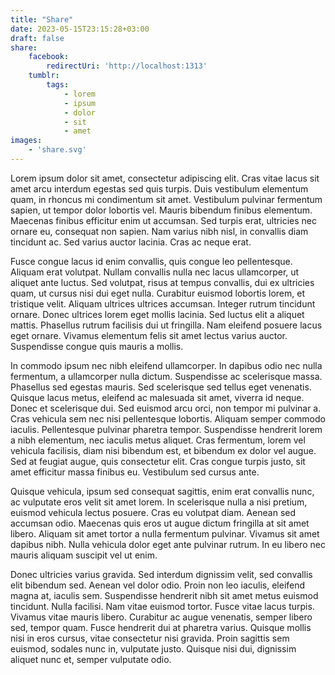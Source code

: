```yaml
---
title: "Share"
date: 2023-05-15T23:15:28+03:00
draft: false
share:
    facebook:
        redirectUri: 'http://localhost:1313'
    tumblr:
        tags:
            - lorem
            - ipsum
            - dolor
            - sit
            - amet
images:
    - 'share.svg'
---
```


Lorem ipsum dolor sit amet, consectetur adipiscing elit. Cras vitae lacus sit amet arcu interdum egestas sed quis turpis. Duis vestibulum elementum quam, in rhoncus mi condimentum sit amet. Vestibulum pulvinar fermentum sapien, ut tempor dolor lobortis vel. Mauris bibendum finibus elementum. Maecenas finibus efficitur enim ut accumsan. Sed turpis erat, ultricies nec ornare eu, consequat non sapien. Nam varius nibh nisl, in convallis diam tincidunt ac. Sed varius auctor lacinia. Cras ac neque erat.

Fusce congue lacus id enim convallis, quis congue leo pellentesque. Aliquam erat volutpat. Nullam convallis nulla nec lacus ullamcorper, ut aliquet ante luctus. Sed volutpat, risus at tempus convallis, dui ex ultricies quam, ut cursus nisi dui eget nulla. Curabitur euismod lobortis lorem, et tristique velit. Aliquam ultrices ultrices accumsan. Integer rutrum tincidunt ornare. Donec ultrices lorem eget mollis lacinia. Sed luctus elit a aliquet mattis. Phasellus rutrum facilisis dui ut fringilla. Nam eleifend posuere lacus eget ornare. Vivamus elementum felis sit amet lectus varius auctor. Suspendisse congue quis mauris a mollis.

In commodo ipsum nec nibh eleifend ullamcorper. In dapibus odio nec nulla fermentum, a ullamcorper nulla dictum. Suspendisse ac scelerisque massa. Phasellus sed egestas mauris. Sed scelerisque sed tellus eget venenatis. Quisque lacus metus, eleifend ac malesuada sit amet, viverra id neque. Donec et scelerisque dui. Sed euismod arcu orci, non tempor mi pulvinar a. Cras vehicula sem nec nisi pellentesque lobortis. Aliquam semper commodo iaculis. Pellentesque pulvinar pharetra tempor. Suspendisse hendrerit lorem a nibh elementum, nec iaculis metus aliquet. Cras fermentum, lorem vel vehicula facilisis, diam nisi bibendum est, et bibendum ex dolor vel augue. Sed at feugiat augue, quis consectetur elit. Cras congue turpis justo, sit amet efficitur massa finibus eu. Vestibulum sed cursus ante.

Quisque vehicula, ipsum sed consequat sagittis, enim erat convallis nunc, ac vulputate eros velit sit amet lorem. In scelerisque nulla a nisi pretium, euismod vehicula lectus posuere. Cras eu volutpat diam. Aenean sed accumsan odio. Maecenas quis eros ut augue dictum fringilla at sit amet libero. Aliquam sit amet tortor a nulla fermentum pulvinar. Vivamus sit amet dapibus nibh. Nulla vehicula dolor eget ante pulvinar rutrum. In eu libero nec mauris aliquam suscipit vel ut enim.

Donec ultricies varius gravida. Sed interdum dignissim velit, sed convallis elit bibendum sed. Aenean vel dolor odio. Proin non leo iaculis, eleifend magna at, iaculis sem. Suspendisse hendrerit nibh sit amet metus euismod tincidunt. Nulla facilisi. Nam vitae euismod tortor. Fusce vitae lacus turpis. Vivamus vitae mauris libero. Curabitur ac augue venenatis, semper libero sed, tempor quam. Fusce hendrerit dui at pharetra varius. Quisque mollis nisi in eros cursus, vitae consectetur nisi gravida. Proin sagittis sem euismod, sodales nunc in, vulputate justo. Quisque nisi dui, dignissim aliquet nunc et, semper vulputate odio.

